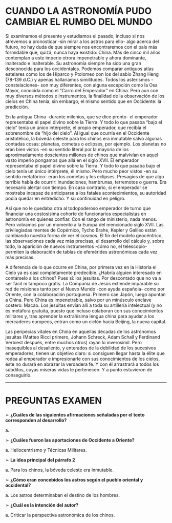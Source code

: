 # CUANDO LA ASTRONOMÍA PUDO CAMBIAR EL RUMBO DEL MUNDO

Si examinamos el presente y estudiamos el pasado, incluso si nos atrevemos a pronosticar -sin mirar a los astros para ello- algo acerca del futuro, no hay duda de que siempre nos encontraremos con el país más formidable que, quizá, nunca haya existido: China. Más de cinco mil años contemplan a este imperio otrora impenetrable y ahora dominante, inalterado e inalterable. Su astronomía siempre ha sido una gran desconocida para los occidentales. Podemos comparar antiguos atlas estelares como los de Hiparco y Ptolomeo con los del sabio Zhang Heng (78-139 d.C.) y apenas hallaríamos similitudes. Todos los asterismos -constelaciones- son muy diferentes, con alguna excepción como la Osa Mayor, conocida como el “Carro del Emperador” en China. Pero aun con muy diversos métodos e instrumentos, la finalidad de la observación de los cielos en China tenía, sin embargo, el mismo sentido que en Occidente: la predicción.

En la antigua China -durante milenios, que se dice pronto- el emperador representaba el papel divino sobre la Tierra. Y todo lo que pasaba “bajo el cielo” tenía un único intérprete, el propio emperador, que recibía el sobrenombre de “hijo del cielo”. Al igual que ocurría en el Occidente aristotélico, la bóveda celeste para los chinos era inmutable salvo algunas contadas cosas: planetas, cometas o eclipses, por ejemplo. Los planetas no eran bien vistos -en su sentido literal por la mayoría de los aproximadamente doscientos millones de chinos que malvivían en aquel vasto imperio pongamos que allá en el siglo XVII. El emperador representaba el papel divino sobre la Tierra. Y todo lo que pasaba bajo el cielo tenía un único intérprete, él mismo. Pero mucho peor vistos -en su sentido metafórico- eran los cometas y los eclipses. Presagios de que algo terrible había de ocurrir: inundaciones, hambrunas, terremotos o guerra. Era necesario alertar con tiempo. En caso contrario, si el emperador se mostraba incapaz de anticiparse a los fatales acontecimientos, su autoridad podía quedar en entredicho. Y su continuidad en peligro.

Así que no le quedaba otra al todopoderoso emperador de turno que financiar una costosísima cohorte de funcionarios especialistas en astronomía en quienes confiar. Con el rango de ministerio, nada menos. Pero volvamos por un momento a la Europa del mencionado siglo XVII. Las privilegiadas mentes de Copérnico, Tycho Brahe, Kepler y Galileo están cambiando nuestra forma de ver el cosmos. El fin del modelo geocéntrico, las observaciones cada vez más precisas, el desarrollo del cálculo y, sobre todo, la aparición de nuevos instrumentos -cómo no, el telescopio- permiten la elaboración de tablas de efemérides astronómicas cada vez más precisas.

A diferencia de lo que ocurre en China, por primera vez en la Historia el Cielo ya es casi completamente predecible. ¿Habría alguien interesado en contárselo a los chinos? Pues sí: los jesuitas. Por descontado que no va a ser fácil ni tampoco gratis. La Compañía de Jesús extiende imparable su red de misiones tanto por el Nuevo Mundo -con ayuda española- como por Oriente, con la colaboración portuguesa. Primero cae Japón, luego apuntan a China. Pero China es impenetrable, salvo por un minúsculo enclave costero: Macao. Los jesuitas envían allí a toda su artillería intelectual (y no es metáfora gratuita, puesto que incluso colaboran con sus conocimientos militares y, tras aprender la extrañísima lengua china para ayudar a los mercaderes europeos, entran como un ciclón hacia Beijing, la nueva capital.

Las peripecias vitales en China en aquellas décadas de los astrónomos jesuitas (Matteo Ricci primero, Johann Schreck, Adam Schall y Ferdinand Verbiest después, entre muchos otros) rayan lo inverosímil. Pero inasequibles al desaliento, y enterados de la debilidad de los sucesivos emperadores, tienen un objetivo claro: si consiguen llegar hasta la élite que rodea al emperador e impresionarle con sus conocimientos de los cielos, éste no durará en abrazar la verdadera fe. Y con él arrastrará a todos los súbditos, cuyas míseras vidas le pertenecen. Y a punto estuvieron de conseguirlo.

---

# PREGUNTAS EXAMEN

➢ **¿Cuáles de las siguientes afirmaciones señaladas por el texto corresponden al desarrollo?**

a.

➢ **¿Cuáles fueron las aportaciones de Occidente a Oriente?**

a. Heliocentrismo y Técnicas Militares.

➢ **La idea principal del párrafo 2**

a. Para los chinos, la bóveda celeste era inmutable.

➢ **¿Cómo eran concebidos los astros según el pueblo oriental y occidental?**

a. Los astros determinaban el destino de los hombres.

➢ **¿Cuál es la intención del autor?**

a. Criticar la perspectiva astronómica de los chinos.
